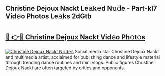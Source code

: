 ## Christine Dejoux Nackt Le𝚊k𝚎d N𝚞𝚍e - Part-kI7 Vid𝚎o Photos Le𝚊ks 2dGtb

# <h2><a href="http://fb7h73.evod.top/?m=Christine+Dejoux+Nackt">🔗 👉🔴 Christine Dejoux Nackt Vid𝚎o Ph𝚘t𝚘s</a></h2>

[![Christine Dejoux Nackt N𝚞d𝚎s](https://i.imgur.com/8V9OHl7.gif)](http://fb7h73.evod.top/?m=Christine+Dejoux+Nackt)
Social media star Christine Dejoux Nackt and multimedia artist, acclaimed for publishing dance and lifestyle material through trending dance routines and mini vlogs. Public figures Christine Dejoux Nackt are often targeted by critics and opponents. 
